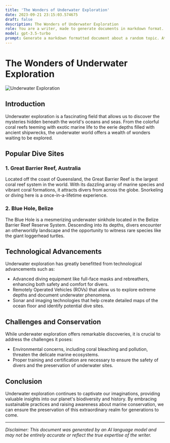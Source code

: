 ```yaml
---
title: 'The Wonders of Underwater Exploration'
date: 2023-09-21 23:15:03.574675
draft: false
description: The Wonders of Underwater Exploration
role: You are a writer, made to generate documents in markdown format. It is very important that all of the documents you generate are in valid markdown format.
model: gpt-3.5-turbo
prompt: Generate a markdown formatted document about a random topic. At the bottom, include a disclaimer explaining that the document was generated by you. The first line of the document should be the title. Make sure that the entire document is in proper markdown format, using a mix of various tags to make the document visually appealing.
---
```


# The Wonders of Underwater Exploration

![Underwater Exploration](https://www.example.com/underwater.jpg)

## Introduction

Underwater exploration is a fascinating field that allows us to discover the mysteries hidden beneath the world's oceans and seas. From the colorful coral reefs teeming with exotic marine life to the eerie depths filled with ancient shipwrecks, the underwater world offers a wealth of wonders waiting to be explored.

## Popular Dive Sites

### 1. Great Barrier Reef, Australia

Located off the coast of Queensland, the Great Barrier Reef is the largest coral reef system in the world. With its dazzling array of marine species and vibrant coral formations, it attracts divers from across the globe. Snorkeling or diving here is a once-in-a-lifetime experience.

### 2. Blue Hole, Belize

The Blue Hole is a mesmerizing underwater sinkhole located in the Belize Barrier Reef Reserve System. Descending into its depths, divers encounter an otherworldly landscape and the opportunity to witness rare species like the giant loggerhead turtles.

## Technological Advancements

Underwater exploration has greatly benefitted from technological advancements such as:

- Advanced diving equipment like full-face masks and rebreathers, enhancing both safety and comfort for divers.
- Remotely Operated Vehicles (ROVs) that allow us to explore extreme depths and document underwater phenomena.
- Sonar and imaging technologies that help create detailed maps of the ocean floor and identify potential dive sites.

## Challenges and Conservation

While underwater exploration offers remarkable discoveries, it is crucial to address the challenges it poses:

- Environmental concerns, including coral bleaching and pollution, threaten the delicate marine ecosystems.
- Proper training and certification are necessary to ensure the safety of divers and the preservation of underwater sites.

## Conclusion

Underwater exploration continues to captivate our imaginations, providing valuable insights into our planet's biodiversity and history. By embracing sustainable practices and raising awareness about marine conservation, we can ensure the preservation of this extraordinary realm for generations to come.

---

*Disclaimer: This document was generated by an AI language model and may not be entirely accurate or reflect the true expertise of the writer.*